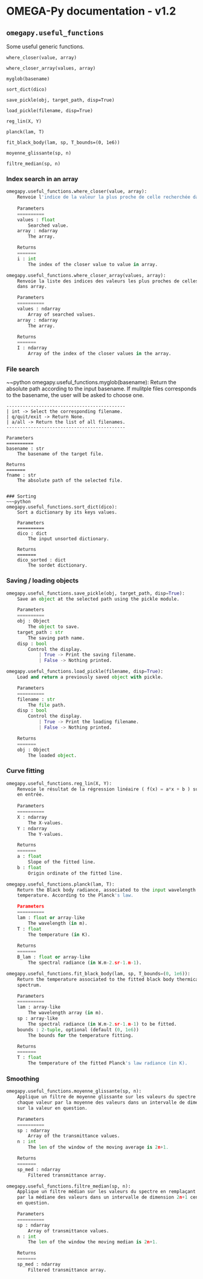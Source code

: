 # OMEGA-Py documentation - v1.2

## `omegapy.useful_functions`

Some useful generic functions.

`where_closer(value, array)`

`where_closer_array(values, array)`

`myglob(basename)`

`sort_dict(dico)`

`save_pickle(obj, target_path, disp=True)`

`load_pickle(filename, disp=True)`

`reg_lin(X, Y)`

`planck(lam, T)`

`fit_black_body(lam, sp, T_bounds=(0, 1e6))`

`moyenne_glissante(sp, n)`

`filtre_median(sp, n)`


### Index search in an array

~~~python
omegapy.useful_functions.where_closer(value, array):
    Renvoie l'indice de la valeur la plus proche de celle recherchée dans array.
    
    Parameters
    ==========
    values : float
        Searched value.
    array : ndarray
        The array.

    Returns
    =======
    i : int
        The index of the closer value to value in array.
~~~

~~~python
omegapy.useful_functions.where_closer_array(values, array):
    Renvoie la liste des indices des valeurs les plus proches de celles recherchées
    dans array.

    Parameters
    ==========
    values : ndarray
        Array of searched values.
    array : ndarray
        The array.

    Returns
    =======
    I : ndarray
        Array of the index of the closer values in the array.
~~~

### File search
~~python
omegapy.useful_functions.myglob(basename):
    Return the absolute path according to the input basename.
    If mulitple files corresponds to the basename, the user will be asked
    to choose one.

    --------------------------------------------
    | int -> Select the corresponding filename.
    | q/quit/exit -> Return None.
    | a/all -> Return the list of all filenames.
    --------------------------------------------

    Parameters
    ==========
    basename : str
        The basename of the target file.

    Returns
    =======
    fname : str
        The absolute path of the selected file.
~~~

### Sorting
~~~python
omegapy.useful_functions.sort_dict(dico):
    Sort a dictionary by its keys values.

    Parameters
    ==========
    dico : dict
        The input unsorted dictionary.

    Returns
    =======
    dico_sorted : dict
        The sordet dictionary.
~~~

### Saving / loading objects
~~~python
omegapy.useful_functions.save_pickle(obj, target_path, disp=True):
    Save an object at the selected path using the pickle module.

    Parameters
    ==========
    obj : Object
        The object to save.
    target_path : str
        The saving path name.
    disp : bool
        Control the display.
            | True -> Print the saving filename.
            | False -> Nothing printed.
~~~

~~~python
omegapy.useful_functions.load_pickle(filename, disp=True):
    Load and return a previously saved object with pickle.

    Parameters
    ==========
    filename : str
        The file path.
    disp : bool
        Control the display.
            | True -> Print the loading filename.
            | False -> Nothing printed.

    Returns
    =======
    obj : Object
        The loaded object.
~~~

### Curve fitting
~~~python
omegapy.useful_functions.reg_lin(X, Y):
    Renvoie le résultat de la régression linéaire ( f(x) = a*x + b ) sur les valeurs 
    en entrée.
    
    Parameters
    ==========
    X : ndarray
        The X-values.
    Y : ndarray
        The Y-values.

    Returns
    =======
    a : float
        Slope of the fitted line.
    b : float
        Origin ordinate of the fitted line.
~~~

~~~python
omegapy.useful_functions.planck(lam, T):
    Return the Black body radiance, associated to the input wavelength and
    temperature. According to the Planck's law.

    Parameters
    ==========
    lam : float or array-like
        The wavelength (in m).
    T : float
        The temperature (in K).
    
    Returns
    =======
    B_lam : float or array-like
        The spectral radiance (in W.m-2.sr-1.m-1).
~~~

~~~python
omegapy.useful_functions.fit_black_body(lam, sp, T_bounds=(0, 1e6)):
    Return the temperature associated to the fitted black body thermical
    spectrum.

    Parameters
    ==========
    lam : array-like
        The wavelength array (in m).
    sp : array-like
        The spectral radiance (in W.m-2.sr-1.m-1) to be fitted.
    bounds : 2-tuple, optional (default (0, 1e6))
        The bounds for the temperature fitting.

    Returns
    =======
    T : float
        The temperature of the fitted Planck's law radiance (in K).
~~~

### Smoothing
~~~python
omegapy.useful_functions.moyenne_glissante(sp, n):
    Applique un filtre de moyenne glissante sur les valeurs du spectre en remplaçant 
    chaque valeur par la moyenne des valeurs dans un intervalle de dimension 2n+1 centré 
    sur la valeur en question.

    Parameters
    ==========
    sp : ndarray
        Array of the transmittance values.
    n : int
        The len of the window of the moving average is 2n+1.

    Returns
    =======
    sp_med : ndarray
        Filtered transmittance array.
~~~

~~~python
omegapy.useful_functions.filtre_median(sp, n):
    Applique un filtre médian sur les valeurs du spectre en remplaçant chaque valeur 
    par la médiane des valeurs dans un intervalle de dimension 2n+1 centré sur la valeur
    en question.

    Parameters
    ==========
    sp : ndarray
        Array of transmittance values.
    n : int
        The len of the window the moving median is 2n+1.

    Returns
    =======
    sp_med : ndarray
        Filtered transmittance array.
~~~
